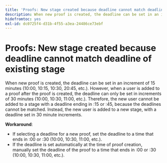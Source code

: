 ```yaml
---
title: 'Proofs: New stage created because deadline cannot match deadline of existing stage'
description: When new proof is created, the deadline can be set in an increment of 15 minutes (10:00, 10:15, 10:30, 20:45, etc.). However, when a user is added to a proof after the proof is created, the deadline can only be set in increments of 30 minutes (10:00, 10:30, 11:00, etc.).
hidefromtoc: yes
exl-id: dc0725f4-d31b-4f55-a3ea-24486ce73ebf
---
```

# Proofs: New stage created because deadline cannot match deadline of existing stage

When new proof is created, the deadline can be set in an increment of 15 minutes (10:00, 10:15, 10:30, 20:45, etc.). However, when a user is added to a proof after the proof is created, the deadline can only be set in increments of 30 minutes (10:00, 10:30, 11:00, etc.). Therefore, the new user cannot be added to a stage with a deadline ending in :15 or :45, because the deadlines cannot be matched. Instead, the new user is added to a new stage, with a deadline set in 30 minute increments.

**Workaround**:

* If selecting a deadline for a new proof, set the deadline to a time that ends in :00 or :30 (10:00, 10:30, 11:00, etc.).
* If the deadline is set automatically at the time of proof creation, manually set the deadline of the proof to a time that ends in :00 or :30 (10:00, 10:30, 11:00, etc.).
